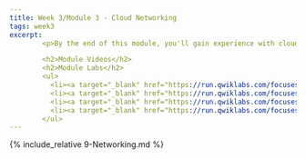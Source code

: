```yaml
---
title: Week 3/Module 3 - Cloud Networking
tags: week3
excerpt: 
        <p>By the end of this module, you'll gain experience with cloud networking, virtual private clouds, and IP addressing.</p>

        <h2>Module Videos</h2>
        <h2>Module Labs</h2>
        <ul>
          <li><a target="_blank" href="https://run.qwiklabs.com/focuses/1230?parent=catalog">Lab -1: QwikLabs - Multiple VPC Networks (GSP211)</a></li>
          <li><a target="_blank" href="https://run.qwiklabs.com/focuses/1231?parent=catalog">Lab 2: QwikLabs - VPC Networks: Controlling Access (GSP213)</a></li>
          <li><a target="_blank" href="https://run.qwiklabs.com/focuses/1232?parent=catalog">Lab 3: QwikLabs - HTTP Load Balancer with Cloud Armor (GSP215)</a></li>
          <li><a target="_blank" href="https://run.qwiklabs.com/focuses/1250?parent=catalog">Lab 4: QwikLabs - Create an Internal Load Balancer (GSP216)</a></li>
        </ul>
---  
```


{% include_relative 9-Networking.md %}